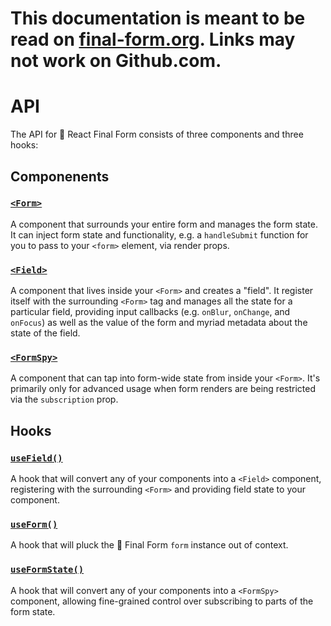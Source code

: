 # This documentation is meant to be read on [final-form.org](https://final-form.org/docs/react-final-form/api). Links may not work on Github.com.

# API

The API for 🏁 React Final Form consists of three components and three hooks:

## Componenents

### [`<Form>`](Form)

A component that surrounds your entire form and manages the form state. It can inject form state and functionality, e.g. a `handleSubmit` function for you to pass to your `<form>` element, via render props.

### [`<Field>`](Field)

A component that lives inside your `<Form>` and creates a "field". It register itself with the surrounding `<Form>` tag and manages all the state for a particular field, providing input callbacks (e.g. `onBlur`, `onChange`, and `onFocus`) as well as the value of the form and myriad metadata about the state of the field.

### [`<FormSpy>`](FormSpy)

A component that can tap into form-wide state from inside your `<Form>`. It's primarily only for advanced usage when form renders are being restricted via the `subscription` prop.

## Hooks

### [`useField()`](useField)

A hook that will convert any of your components into a `<Field>` component, registering with the surrounding `<Form>` and providing field state to your component.

### [`useForm()`](useForm)

A hook that will pluck the 🏁 Final Form `form` instance out of context.

### [`useFormState()`](useFormState)

A hook that will convert any of your components into a `<FormSpy>` component, allowing fine-grained control over subscribing to parts of the form state.
